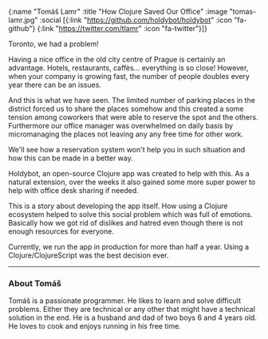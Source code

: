 {:name "Tomáš Lamr"
 :title "How Clojure Saved Our Office"
 :image "tomas-lamr.jpg"
 :social [{:link "https://github.com/holdybot/holdybot" :icon "fa-github"}
          {:link "https://twitter.com/tlamr" :icon "fa-twitter"}]}

Toronto, we had a problem!

Having a nice office in the old city centre of Prague is certainly an advantage. Hotels, restaurants, caffès... everything is so close! However, when your company is growing fast, the number of people doubles every year there can be an issues.

And this is what we have seen. The limited number of parking places in the district forced us to share the places somehow and this created a some tension among coworkers that were able to reserve the spot and the others. Furthermore our office manager was overwhelmed on daily basis by micromanaging the places not leaving any any free time for other work.

We'll see how a reservation system won't help you in such situation and how this can be made in a better way.

Holdybot, an open-source Clojure app was created to help with this. As a natural extension, over the weeks it also gained some more super power to help with office desk sharing if needed.

This is a story about developing the app itself. How using a Clojure ecosystem helped to solve this social problem which was full of emotions. Basically how we got rid of dislikes and hatred even though there is not enough resources for everyone.

Currently, we run the app in production for more than half a year. Using a Clojure/ClojureScript was the best decision ever.

---

### About Tomáš

Tomáš is a passionate programmer. He likes to learn and solve difficult problems. Either they are technical or any other that might have a technical solution in the end. He is a husband and dad of two boys 6 and 4 years old. He loves to cook and enjoys running in his free time.
